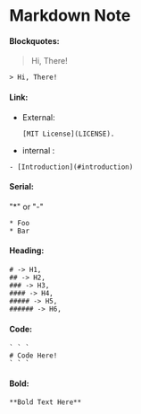 # Markdown Note

#### Blockquotes:
> Hi, There!
```
> Hi, There!
```

#### Link:
* External:
  ```
  [MIT License](LICENSE).
  ```
 * internal :
 ```
 - [Introduction](#introduction)
 ```



#### Serial:
  "*" or "-"
  ```
  * Foo
  * Bar
  ```

#### Heading:


```
# -> H1,
## -> H2,
### -> H3,
#### -> H4,
##### -> H5,
###### -> H6,
```

#### Code:

```
` ` `
# Code Here!
` ` `

```

#### Bold:

```
**Bold Text Here**
```

